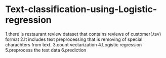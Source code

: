 # Text-classification-using-Logistic-regression
1.there is restaurant review dataset that contains reviews of customer(.tsv) format
2.It includes text preprocessing that is removing of special charachters from text.
3.count vectarization
4.Logistic regression
5.preprocess the test data
6.prediction
